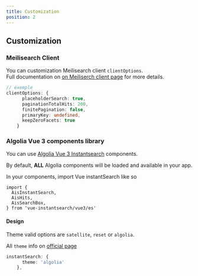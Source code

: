 ```yaml
---
title: Customization
position: 2
---
```


## Customization

### Meilisearch Client

You can customization Meilisearch client `clientOptions`.   
Full documentation on [on Meiliserch client page](https://github.com/meilisearch/instant-meilisearch#-customization) for more details.

```ts 
// exemple
clientOptions: {
      placeholderSearch: true,
      paginationTotalHits: 200,
      finitePagination: false,
      primaryKey: undefined,
      keepZeroFacets: true
    }
```

### Algolia Vue 3 components library

You can use [Algolia Vue 3 Instantsearch](https://github.com/algolia/vue-instantsearch) components. 

By default, **ALL** Algolia components will be loaded and available in your app.  

In your components, import Vue instantSearch like so 

```vue
import {
  AisInstantSearch,
  AisHits,
  AisSearchBox,
} from 'vue-instantsearch/vue3/es'
```

#### Design
Theme valid options are `satellite`, `reset` or `algolia`.

All `theme` info on [official page](https://www.algolia.com/doc/guides/building-search-ui/widgets/customize-an-existing-widget/vue/#style-your-widgets)


```ts
instantSearch: {
      theme: 'algolia'
    },
```
